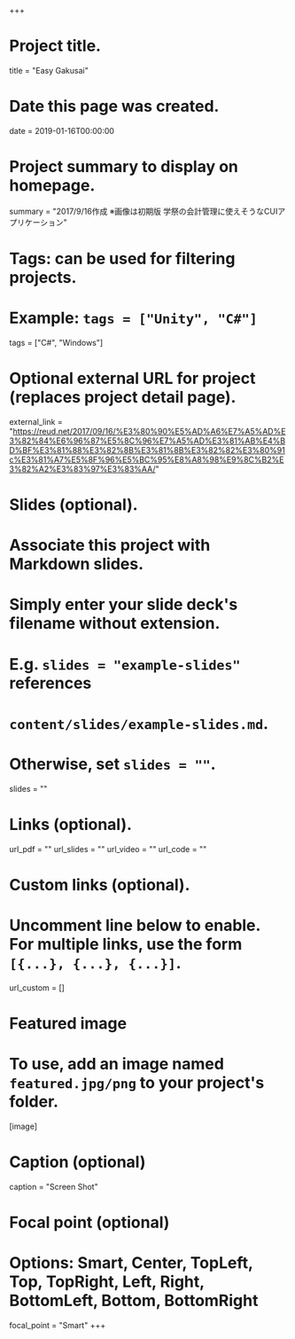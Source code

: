 +++

# Project title.
title = "Easy Gakusai"

# Date this page was created.
date = 2019-01-16T00:00:00

# Project summary to display on homepage.
summary = "2017/9/16作成  ※画像は初期版  学祭の会計管理に使えそうなCUIアプリケーション"

# Tags: can be used for filtering projects.
# Example: `tags = ["Unity", "C#"]`
tags = ["C#", "Windows"]

# Optional external URL for project (replaces project detail page).
external_link = "https://reud.net/2017/09/16/%E3%80%90%E5%AD%A6%E7%A5%AD%E3%82%84%E6%96%87%E5%8C%96%E7%A5%AD%E3%81%AB%E4%BD%BF%E3%81%88%E3%82%8B%E3%81%8B%E3%82%82%E3%80%91c%E3%81%A7%E5%8F%96%E5%BC%95%E8%A8%98%E9%8C%B2%E3%82%A2%E3%83%97%E3%83%AA/"

# Slides (optional).
#   Associate this project with Markdown slides.
#   Simply enter your slide deck's filename without extension.
#   E.g. `slides = "example-slides"` references 
#   `content/slides/example-slides.md`.
#   Otherwise, set `slides = ""`.
slides = ""

# Links (optional).
url_pdf = ""
url_slides = ""
url_video = ""
url_code = ""

# Custom links (optional).
#   Uncomment line below to enable. For multiple links, use the form `[{...}, {...}, {...}]`.
url_custom = []

# Featured image
# To use, add an image named `featured.jpg/png` to your project's folder. 
[image]
  # Caption (optional)
  caption = "Screen Shot"
  
  # Focal point (optional)
  # Options: Smart, Center, TopLeft, Top, TopRight, Left, Right, BottomLeft, Bottom, BottomRight
  focal_point = "Smart"
+++

